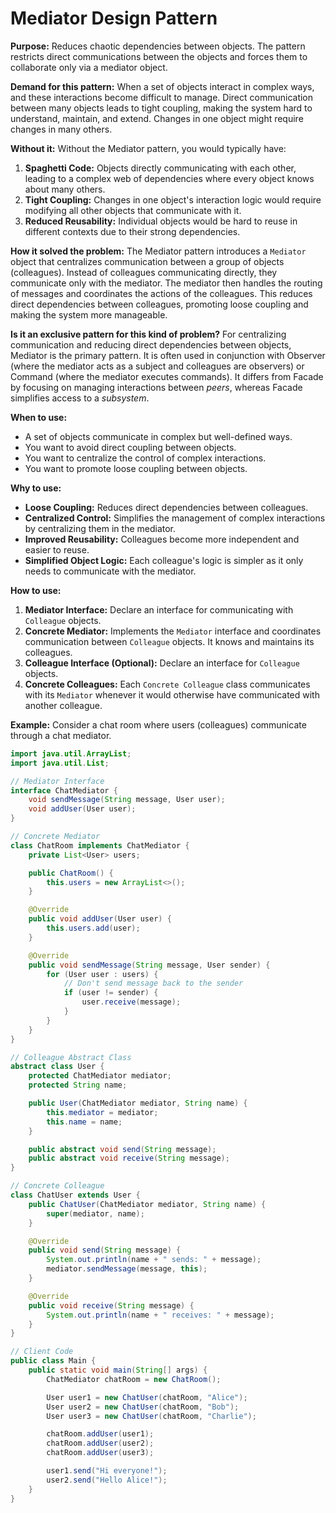 # Mediator Design Pattern

**Purpose:** Reduces chaotic dependencies between objects. The pattern restricts direct communications between the objects and forces them to collaborate only via a mediator object.

**Demand for this pattern:**
When a set of objects interact in complex ways, and these interactions become difficult to manage. Direct communication between many objects leads to tight coupling, making the system hard to understand, maintain, and extend. Changes in one object might require changes in many others.

**Without it:**
Without the Mediator pattern, you would typically have:
1.  **Spaghetti Code:** Objects directly communicating with each other, leading to a complex web of dependencies where every object knows about many others.
2.  **Tight Coupling:** Changes in one object's interaction logic would require modifying all other objects that communicate with it.
3.  **Reduced Reusability:** Individual objects would be hard to reuse in different contexts due to their strong dependencies.

**How it solved the problem:**
The Mediator pattern introduces a `Mediator` object that centralizes communication between a group of objects (colleagues). Instead of colleagues communicating directly, they communicate only with the mediator. The mediator then handles the routing of messages and coordinates the actions of the colleagues. This reduces direct dependencies between colleagues, promoting loose coupling and making the system more manageable.

**Is it an exclusive pattern for this kind of problem?**
For centralizing communication and reducing direct dependencies between objects, Mediator is the primary pattern. It is often used in conjunction with Observer (where the mediator acts as a subject and colleagues are observers) or Command (where the mediator executes commands). It differs from Facade by focusing on managing interactions between *peers*, whereas Facade simplifies access to a *subsystem*.

**When to use:**
*   A set of objects communicate in complex but well-defined ways.
*   You want to avoid direct coupling between objects.
*   You want to centralize the control of complex interactions.
*   You want to promote loose coupling between objects.

**Why to use:**
*   **Loose Coupling:** Reduces direct dependencies between colleagues.
*   **Centralized Control:** Simplifies the management of complex interactions by centralizing them in the mediator.
*   **Improved Reusability:** Colleagues become more independent and easier to reuse.
*   **Simplified Object Logic:** Each colleague's logic is simpler as it only needs to communicate with the mediator.

**How to use:**
1.  **Mediator Interface:** Declare an interface for communicating with `Colleague` objects.
2.  **Concrete Mediator:** Implements the `Mediator` interface and coordinates communication between `Colleague` objects. It knows and maintains its colleagues.
3.  **Colleague Interface (Optional):** Declare an interface for `Colleague` objects.
4.  **Concrete Colleagues:** Each `Concrete Colleague` class communicates with its `Mediator` whenever it would otherwise have communicated with another colleague.

**Example:**
Consider a chat room where users (colleagues) communicate through a chat mediator.

```java
import java.util.ArrayList;
import java.util.List;

// Mediator Interface
interface ChatMediator {
    void sendMessage(String message, User user);
    void addUser(User user);
}

// Concrete Mediator
class ChatRoom implements ChatMediator {
    private List<User> users;

    public ChatRoom() {
        this.users = new ArrayList<>();
    }

    @Override
    public void addUser(User user) {
        this.users.add(user);
    }

    @Override
    public void sendMessage(String message, User sender) {
        for (User user : users) {
            // Don't send message back to the sender
            if (user != sender) {
                user.receive(message);
            }
        }
    }
}

// Colleague Abstract Class
abstract class User {
    protected ChatMediator mediator;
    protected String name;

    public User(ChatMediator mediator, String name) {
        this.mediator = mediator;
        this.name = name;
    }

    public abstract void send(String message);
    public abstract void receive(String message);
}

// Concrete Colleague
class ChatUser extends User {
    public ChatUser(ChatMediator mediator, String name) {
        super(mediator, name);
    }

    @Override
    public void send(String message) {
        System.out.println(name + " sends: " + message);
        mediator.sendMessage(message, this);
    }

    @Override
    public void receive(String message) {
        System.out.println(name + " receives: " + message);
    }
}

// Client Code
public class Main {
    public static void main(String[] args) {
        ChatMediator chatRoom = new ChatRoom();

        User user1 = new ChatUser(chatRoom, "Alice");
        User user2 = new ChatUser(chatRoom, "Bob");
        User user3 = new ChatUser(chatRoom, "Charlie");

        chatRoom.addUser(user1);
        chatRoom.addUser(user2);
        chatRoom.addUser(user3);

        user1.send("Hi everyone!");
        user2.send("Hello Alice!");
    }
}
```